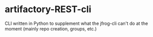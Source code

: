 # artifactory-REST-cli
CLI written in Python to supplement what the jfrog-cli can't do at the moment (mainly repo creation, groups, etc.)
